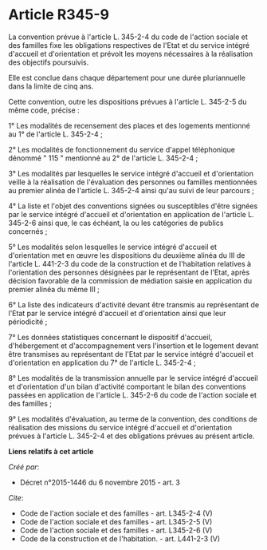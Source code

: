 # Article R345-9

La convention prévue à l'article L. 345-2-4 du code de l'action sociale et des familles fixe les obligations respectives de
l'Etat et du service intégré d'accueil et d'orientation et prévoit les moyens nécessaires à la réalisation des objectifs
poursuivis. 

Elle est conclue dans chaque département pour une durée pluriannuelle dans la limite de cinq ans. 

Cette convention, outre les dispositions prévues à l'article L. 345-2-5 du même code, précise : 

1° Les modalités de recensement des places et des logements mentionné au 1° de l'article L. 345-2-4 ; 

2° Les modalités de fonctionnement du service d'appel téléphonique dénommé " 115 " mentionné au 2° de l'article L. 345-2-4 ; 

3° Les modalités par lesquelles le service intégré d'accueil et d'orientation veille à la réalisation de l'évaluation des
personnes ou familles mentionnées au premier alinéa de l'article L. 345-2-4 ainsi qu'au suivi de leur parcours ; 

4° La liste et l'objet des conventions signées ou susceptibles d'être signées par le service intégré d'accueil et
d'orientation en application de l'article L. 345-2-6 ainsi que, le cas échéant, la ou les catégories de publics concernés ; 

5° Les modalités selon lesquelles le service intégré d'accueil et d'orientation met en œuvre les dispositions du deuxième
alinéa du III de l'article L. 441-2-3 du code de la construction et de l'habitation relatives à l'orientation des personnes
désignées par le représentant de l'Etat, après décision favorable de la commission de médiation saisie en application du
premier alinéa du même III ; 

6° La liste des indicateurs d'activité devant être transmis au représentant de l'Etat par le service intégré d'accueil et
d'orientation ainsi que leur périodicité ; 

7° Les données statistiques concernant le dispositif d'accueil, d'hébergement et d'accompagnement vers l'insertion et le
logement devant être transmises au représentant de l'Etat par le service intégré d'accueil et d'orientation en application du
7° de l'article L. 345-2-4 ; 

8° Les modalités de la transmission annuelle par le service intégré d'accueil et d'orientation d'un bilan d'activité
comportant le bilan des conventions passées en application de l'article L. 345-2-6 du code de l'action sociale et des
familles ; 

9° Les modalités d'évaluation, au terme de la convention, des conditions de réalisation des missions du service intégré
d'accueil et d'orientation prévues à l'article L. 345-2-4 et des obligations prévues au présent article.

**Liens relatifs à cet article**

_Créé par_:

  - Décret n°2015-1446 du 6 novembre 2015 - art. 3

_Cite_:

  - Code de l'action sociale et des familles - art. L345-2-4 (V)
  - Code de l'action sociale et des familles - art. L345-2-5 (V)
  - Code de l'action sociale et des familles - art. L345-2-6 (V)
  - Code de la construction et de l'habitation. - art. L441-2-3 (V)

